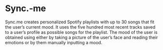 # Sync.-me
Sync.me creates personalized Spotify playlists with up to 30 songs that fit the user’s current mood. It uses the five hundred most recent tracks saved to a user’s profile as possible songs for the playlist. The mood of the user is obtained using either by taking a picture of the user’s face and reading their emotions or by them manually inputting a mood.
